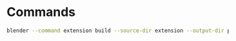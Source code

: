 # Commands

```bash
blender --command extension build --source-dir extension --output-dir packages
```

